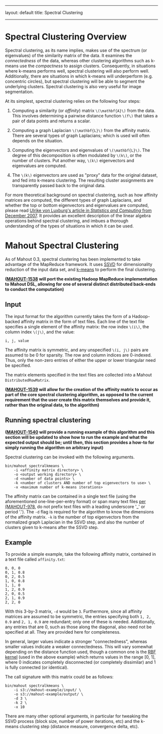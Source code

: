 <!--
 Licensed to the Apache Software Foundation (ASF) under one or more
 contributor license agreements.  See the NOTICE file distributed with
 this work for additional information regarding copyright ownership.
 The ASF licenses this file to You under the Apache License, Version 2.0
 (the "License"); you may not use this file except in compliance with
 the License.  You may obtain a copy of the License at

     http://www.apache.org/licenses/LICENSE-2.0

 Unless required by applicable law or agreed to in writing, software
 distributed under the License is distributed on an "AS IS" BASIS,
 WITHOUT WARRANTIES OR CONDITIONS OF ANY KIND, either express or implied.
 See the License for the specific language governing permissions and
 limitations under the License.
-->
---
layout: default
title: Spectral Clustering

   
---

# Spectral Clustering Overview

Spectral clustering, as its name implies, makes use of the spectrum (or eigenvalues) of the similarity matrix of the data. It examines the _connectedness_ of the data, whereas other clustering algorithms such as k-means use the _compactness_ to assign clusters. Consequently, in situations where k-means performs well, spectral clustering will also perform well. Additionally, there are situations in which k-means will underperform (e.g. concentric circles), but spectral clustering will be able to segment the underlying clusters. Spectral clustering is also very useful for image segmentation.

At its simplest, spectral clustering relies on the following four steps:

 1. Computing a similarity (or _affinity_) matrix `\(\mathbf{A}\)` from the data. This involves determining a pairwise distance function `\(f\)` that takes a pair of data points and returns a scalar.

 2. Computing a graph Laplacian `\(\mathbf{L}\)` from the affinity matrix. There are several types of graph Laplacians; which is used will often depends on the situation.

 3. Computing the eigenvectors and eigenvalues of `\(\mathbf{L}\)`. The degree of this decomposition is often modulated by `\(k\)`, or the number of clusters. Put another way, `\(k\)` eigenvectors and eigenvalues are computed.

 4. The `\(k\)` eigenvectors are used as "proxy" data for the original dataset, and fed into k-means clustering. The resulting cluster assignments are transparently passed back to the original data.

For more theoretical background on spectral clustering, such as how affinity matrices are computed, the different types of graph Laplacians, and whether the top or bottom eigenvectors and eigenvalues are computed, please read [Ulrike von Luxburg's article in _Statistics and Computing_ from December 2007](http://link.springer.com/article/10.1007/s11222-007-9033-z). It provides an excellent description of the linear algebra operations behind spectral clustering, and imbues a thorough understanding of the types of situations in which it can be used.

# Mahout Spectral Clustering

As of Mahout 0.3, spectral clustering has been implemented to take advantage of the MapReduce framework. It uses [SSVD](http://mahout.apache.org/users/dim-reduction/ssvd.html) for dimensionality reduction of the input data set, and [k-means](http://mahout.apache.org/users/clustering/k-means-clustering.html) to perform the final clustering.

**([MAHOUT-1538](https://issues.apache.org/jira/browse/MAHOUT-1538) will port the existing Hadoop MapReduce implementation to Mahout DSL, allowing for one of several distinct distributed back-ends to conduct the computation)**

## Input

The input format for the algorithm currently takes the form of a Hadoop-backed affinity matrix in the form of text files. Each line of the text file specifies a single element of the affinity matrix: the row index `\(i\)`, the column index `\(j\)`, and the value:

`i, j, value`

The affinity matrix is symmetric, and any unspecified `\(i, j\)` pairs are assumed to be 0 for sparsity. The row and column indices are 0-indexed. Thus, only the non-zero entries of either the upper or lower triangular need be specified.

The matrix elements specified in the text files are collected into a Mahout `DistributedRowMatrix`.

**([MAHOUT-1539](https://issues.apache.org/jira/browse/MAHOUT-1539) will allow for the creation of the affinity matrix to occur as part of the core spectral clustering algorithm, as opposed to the current requirement that the user create this matrix themselves and provide it, rather than the original data, to the algorithm)**

## Running spectral clustering

**([MAHOUT-1540](https://issues.apache.org/jira/browse/MAHOUT-1540) will provide a running example of this algorithm and this section will be updated to show how to run the example and what the expected output should be; until then, this section provides a how-to for simply running the algorithm on arbitrary input)**

Spectral clustering can be invoked with the following arguments.

    bin/mahout spectralkmeans \
        -i <affinity matrix directory> \
        -o <output working directory> \
        -d <number of data points> \
        -k <number of clusters AND number of top eigenvectors to use> \
        -x <maximum number of k-means iterations>

The affinity matrix can be contained in a single text file (using the aforementioned one-line-per-entry format) or span many text files [per (MAHOUT-978](https://issues.apache.org/jira/browse/MAHOUT-978), do not prefix text files with a leading underscore '_' or period '.'). The `-d` flag is required for the algorithm to know the dimensions of the affinity matrix. `-k` is the number of top eigenvectors from the normalized graph Laplacian in the SSVD step, and also the number of clusters given to k-means after the SSVD step.

## Example

To provide a simple example, take the following affinity matrix, contained in a text file called `affinity.txt`:

    0, 0, 0
    0, 1, 0.8
    0, 2, 0.5
    1, 0, 0.8
    1, 1, 0
    1, 2, 0.9
    2, 0, 0.5
    2, 1, 0.9
    2, 2, 0

With this 3-by-3 matrix, `-d` would be `3`. Furthermore, since all affinity matrices are assumed to be symmetric, the entries specifying both `1, 2, 0.9` and `2, 1, 0.9` are redundant; only one of these is needed. Additionally, any entries that are 0, such as those along the diagonal, also need not be specified at all. They are provided here for completeness.

In general, larger values indicate a stronger "connectedness", whereas smaller values indicate a weaker connectedness. This will vary somewhat depending on the distance function used, though a common one is the [RBF kernel](http://en.wikipedia.org/wiki/RBF_kernel) (used in the above example) which returns values in the range [0, 1], where 0 indicates completely disconnected (or completely dissimilar) and 1 is fully connected (or identical).

The call signature with this matrix could be as follows:

    bin/mahout spectralkmeans \
        -i s3://mahout-example/input/ \
        -o s3://mahout-example/output/ \
        -d 3 \
        -k 2 \
        -x 10

There are many other optional arguments, in particular for tweaking the SSVD process (block size, number of power iterations, etc) and the k-means clustering step (distance measure, convergence delta, etc).
